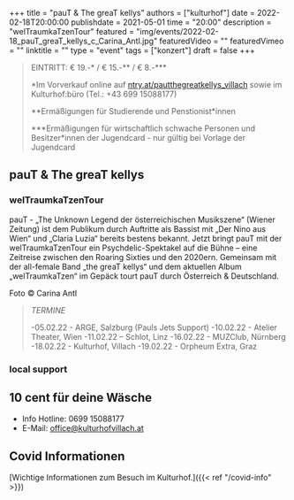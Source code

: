 +++
title = "pauT & The greaT kellys"
authors = ["kulturhof"]
date = 2022-02-18T20:00:00
publishdate = 2021-05-01
time = "20:00"
description = "welTraumkaTzenTour"
featured = "img/events/2022-02-18_pauT_greaT_kellys_c_Carina_Antl.jpg"
featuredVideo = ""
featuredVimeo = ""
linktitle = ""
type = "event"
tags = ["konzert"]
draft = false
+++

>
> EINTRITT: € 19.-\* / € 15.-\*\* / € 8.-\*\*\*
>
> \*Im Vorverkauf online auf [ntry.at/pautthegreatkellys_villach](https://ntry.at/pautthegreatkellys_villach) sowie im Kulturhof:büro (Tel.: +43 699 15088177)
> 
> \*\*Ermäßigungen für Studierende und Penstionist\*innen
> 
> \*\*\*Ermäßigungen für wirtschaftlich schwache Personen und Besitzer*innen der Jugendcard - nur gültig bei Vorlage der Jugendcard

## pauT & The greaT kellys

### welTraumkaTzenTour 

pauT - „The Unknown Legend der österreichischen Musikszene“ (Wiener Zeitung) ist dem Publikum durch Auftritte als Bassist mit „Der Nino aus Wien“ und „Claria Luzia“ bereits bestens bekannt. Jetzt bringt pauT mit der welTraumkaTzenTour ein Psychdelic-Spektakel auf die Bühne – eine Zeitreise zwischen den Roaring Sixties und den 2020ern. Gemeinsam mit der all-female Band „the greaT kellys“ und dem aktuellen Album „welTraumkaTzen“ im Gepäck tourt pauT durch Österreich & Deutschland.

Foto © Carina Antl

>*TERMINE* 
>
>-05.02.22 - ARGE, Salzburg (Pauls Jets Support)
>-10.02.22 - Atelier Theater, Wien
>-11.02.22 – Schlot, Linz
>-16.02.22 - MUZClub, Nürnberg
>-18.02.22 - Kulturhof, Villach
>-19.02.22 - Orpheum Extra, Graz


### local support

## 10 cent für deine Wäsche


- Info Hotline: 0699 15088177 
- E-Mail: office@kulturhofvillach.at

## Covid Informationen

[Wichtige Informationen zum Besuch im Kulturhof.]({{< ref "/covid-info" >}})

